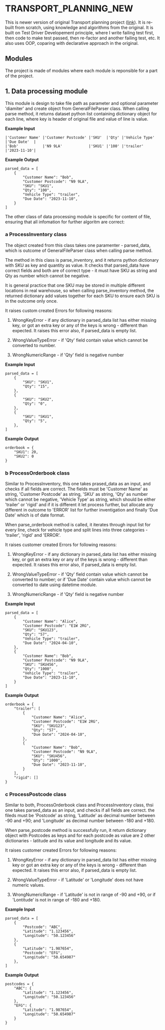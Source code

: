 # TRANSPORT_PLANNING_NEW

This is newer version of original Transport planning project ([link](https://github.com/StefanGlova/transport-planning)). It is re-built from scratch, using knowledge and algorithms from the original. It is built on Test Driver Developement principle, where I write failing test first, then code to make test passed, then re-factor and another failing test, etc. It also uses OOP, coparing with declarative approach in the original.

## Modules

The project is made of modules where each module is reponsible for a part of the project.

## 1. Data processing module

This module is design to take file path as parameter and optional parameter 'diamiter' and create object from GeneralFileParser class. When calling parse method, it returns dataset python list containing dictionary object for each line, where key is header of original file and value of line is value.

**Example Input**

```
|'Customer Name' |'Customer Postcode' |'SKU'  |'Qty' |'Vehicle Type' |'Due Date'  |
|'Bob'           |'N9 9LA'            |'SKU1' |'100' |'trailer'      |'2023-11-10'|
```

**Example Output**

```
parsed_data = [
    {
        "Customer Name": "Bob",
        "Customer Postcode": "N9 9LA",
        "SKU": "SKU1",
        "Qty": "100",
        "Vehicle Type": "trailer",
        "Due Date": "2023-11-10",
    }
]
```

The other class of data processing module is specific for content of file, ensuring that all infomation for further algoritm are correct:

### a ProcessInventory class

The object created from this class takes one paramenter - parsed_data, which is outcome of GeneralFileParser class when calling parse method.

The method in this class is parse_inventory, and it returns python dictionary with SKU as key and quantity as value. It checks that parsed_data have correct fields and both are of correct type - it must have SKU as string and Qty as number which cannot be negative.

It is general practice that one SKU may be stored in multiple different locations in real warehouse, so when calling parse_inventory method, the returned dictionary add values together for each SKU to ensure each SKU is in the outcome only once.

It raises custom created Errors for following reasons:

1. WrongKeyError - if any dictionary in parsed_data list has either missing key, or got an extra key or any of the keys is wrong - different than expected. It raises this error also, if parsed_data is empty list.

2. WrongValueTypeError - if 'Qty' field contain value which cannot be converted to number.

3. WrongNumericRange - if 'Qty' field is negative number

**Example Input**

```
parsed_data = [
    {
        "SKU": "SKU1",
        "Qty": "15",
    },
    {
        "SKU": "SKU2",
        "Qty": "0",
    },
    {
        "SKU": "SKU1",
        "Qty": "5",
    },
]
```

**Example Output**

```
orderbook = {
    "SKU1": 20,
    "SKU2": 0
}
```

### b ProcessOrderbook class

Similar to ProcessInventory, this one takes prased_data as an input, and checks if all fields are correct. The fields must be 'Customer Name' as string, 'Customer Postcode' as string, 'SKU' as string, 'Qty' as number which cannot be negative, 'Vehicle Type' as string, which should be either 'trailer' or 'rigid' and if it is different it let process further, but allocate any different in outcome to 'ERROR' list for further inventigation and finally 'Due Date' which is of date format.

When parse_orderbook method is called, it iterates through input list for every line, check for vehicle type and split lines into three categories - 'trailer', 'rigid' and 'ERROR'.

It raises customer created Errors for following reasons:

1. WrongKeyError - if any dictionary in parsed_data list has either missing key, or got an extra key or any of the keys is wrong - different than expected. It raises this error also, if parsed_data is empty list.

2. WrongValueTypeError - if 'Qty' field contain value which cannot be converted to number; or if 'Due Date' contain value which cannot be converted to date using datetime module.

3. WrongNumericRange - if 'Qty' field is negative number

**Example Input**

```
parsed_data = [
    {
        "Customer Name": "Alice",
        "Customer Postcode": "E1W 2RG",
        "SKU": "SKU123",
        "Qty": "57",
        "Vehicle Type": "trailer",
        "Due Date": "2024-04-10",
    },
    {
        "Customer Name": "Bob",
        "Customer Postcode": "N9 9LA",
        "SKU": "SKU456",
        "Qty": "1000",
        "Vehicle Type": "trailer",
        "Due Date": "2023-11-10",
    }
]
```

**Example Output**

```
orderbook = {
    "trailer": [
        {
            "Customer Name": "Alice",
            "Customer Postcode": "E1W 2RG",
            "SKU": "SKU123",
            "Qty": "57",
            "Due Date": "2024-04-10",
        },
        {
            "Customer Name": "Bob",
            "Customer Postcode": "N9 9LA",
            "SKU": "SKU456",
            "Qty": "1000",
            "Due Date": "2023-11-10",
        }
    ],
    "rigid": []
}
```

### c ProcessPostcode class

Similar to both, ProcessOrderbook class and ProcessInventory class, thsi one takes parsed_data as an input, and checks if all fields are correct. the fileds must be 'Postcode' as string, 'Latitude' as decimal number between -90 and +90; and 'Longitude' as decimal number between -180 and +180.

When parse_postcode method is successfully run, it return dictionary object with Postcodes as keys and for each postcode as value are 2 other dictionaries - latitude and its value and longitude and its value.

It raises customer created Errors for following reasons:

1. WrongKeyError - if any dictionary in parsed_data list has either missing key or got an extra key or any of the keys is wrong - different than expected. It raises this error also, if parsed_data is empty list.

2. WrongValueTypeError - if 'Latitude' or 'Longitude' does not have numeric values.

3. WrongNumericRange - if 'Latitude' is not in range of -90 and +90, or if 'Lontitude' is not in range of -180 and +180.

**Example Input**

```
parsed_data = [
    {
        "Postcode": "ABC",
        "Latitude": "1.123456",
        "Longitude": "50.123456"
    },
    {
        "Latitude": "1.987654",
        "Postcode": "EFG",
        "Longitude": "50.654987"
    },
]
```

**Example Output**

```
postcodes = {
    "ABC": {
        "Latitude": "1.123456",
        "Longitude": "50.123456"
    },
    "EFG": {
        "Latitude": "1.987654",
        "Longitude": "50.654987"
    }
}

```
